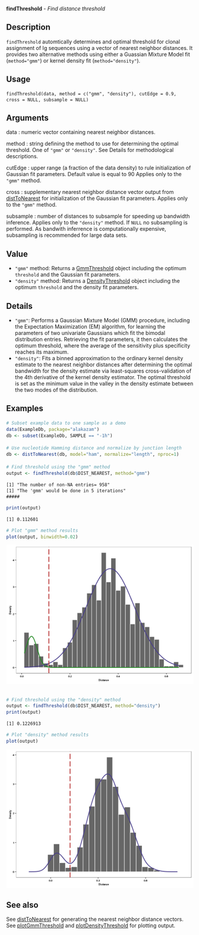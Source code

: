 





**findThreshold** - *Find distance threshold*

Description
--------------------

`findThreshold` automtically determines and optimal threshold for clonal assignment of
Ig sequences using a vector of nearest neighbor distances. It provides two alternative methods 
using either a Guassian Mixture Model fit (`method="gmm"`) or kernel density 
fit (`method="density"`).


Usage
--------------------
```
findThreshold(data, method = c("gmm", "density"), cutEdge = 0.9,
cross = NULL, subsample = NULL)
```

Arguments
-------------------

data
:   numeric vector containing nearest neighbor distances.

method
:   string defining the method to use for determining the optimal threshold.
One of `"gmm"` or `"density"`. See Details for methodological
descriptions.

cutEdge
:   upper range (a fraction of the data density) to rule initialization of 
Gaussian fit parameters. Default value is equal to 90
Applies only to the `"gmm"` method.

cross
:   supplementary nearest neighbor distance vector output from [distToNearest](distToNearest.md) 
for initialization of the Gaussian fit parameters. 
Applies only to the `"gmm"` method.

subsample
:   number of distances to subsample for speeding up bandwidth inference.
Applies only to the `"density"` method. If `NULL` no subsampling
is performed. As bandwith inferrence is computationally expensive, subsampling
is recommended for large data sets.




Value
-------------------


+  `"gmm"` method:      Returns a [GmmThreshold](GmmThreshold-class.md) object including the optimum 
`threshold` and the Gaussian fit parameters.
+  `"density"` method:  Returns a [DensityThreshold](DensityThreshold-class.md) object including the optimum 
`threshold` and the density fit parameters.



Details
-------------------


+  `"gmm"`:     Performs a Gaussian Mixture Model (GMM) procedure, 
including the Expectation Maximization (EM) algorithm, for learning 
the parameters  of two univariate Gaussians which fit the bimodal 
distribution entries. Retrieving the fit parameters, it then calculates
the optimum threshold, where the average of the sensitivity plus 
specificity reaches its maximum.
+  `"density"`: Fits a binned approximation to the ordinary kernel density estimate
to the nearest neighbor distances after determining the optimal
bandwidth for the density estimate via least-squares cross-validation of 
the 4th derivative of the kernel density estimator. The optimal threshold
is set as the minimum value in the valley in the density estimate
between the two modes of the distribution.




Examples
-------------------

```R
# Subset example data to one sample as a demo
data(ExampleDb, package="alakazam")
db <- subset(ExampleDb, SAMPLE == "-1h")

# Use nucleotide Hamming distance and normalize by junction length
db <- distToNearest(db, model="ham", normalize="length", nproc=1)

# Find threshold using the "gmm" method
output <- findThreshold(db$DIST_NEAREST, method="gmm")

```


```
[1] "The number of non-NA entries= 958"
[1] "The 'gmm' would be done in 5 iterations"
#####

```


```R
print(output)

```


```
[1] 0.112601

```


```R
# Plot "gmm" method results
plot(output, binwidth=0.02)

```

![6](findThreshold-6.png)

```R

# Find threshold using the "density" method 
output <- findThreshold(db$DIST_NEAREST, method="density")
print(output)

```


```
[1] 0.1226913

```


```R
# Plot "density" method results
plot(output)
```

![10](findThreshold-10.png)


See also
-------------------

See [distToNearest](distToNearest.md) for generating the nearest neighbor distance vectors.
See [plotGmmThreshold](plotGmmThreshold.md) and [plotDensityThreshold](plotDensityThreshold.md) for plotting output.



